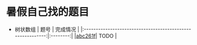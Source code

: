 # 暑假自己找的题目

+ 树状数组
  |                              题号                          | 完成情况 |
  |:----------------------------------------------------------:|:--------:|
  |[abc261f](https://atcoder.jp/contests/abc261/tasks/abc261_f)|   TODO   |
